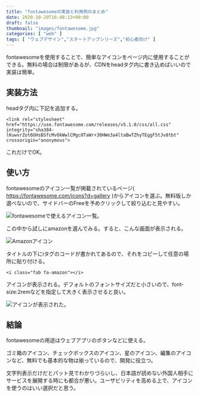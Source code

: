 ```yaml
---
title: "fontawesomeの実装と利用例のまとめ"
date: 2020-10-29T16:48:13+09:00
draft: false
thumbnail: "images/fontawesome.jpg"
categories: [ "web" ]
tags: [ "ウェブデザイン","スタートアップシリーズ","初心者向け" ]
---
```


fontawesomeを使用することで、簡単なアイコンをページ内に使用することができる。無料の場合は制限があるが、CDNをheadタグ内に書き込めばいいので実装は簡単。


## 実装方法

headタグ内に下記を追加する。

    <link rel="stylesheet" href="https://use.fontawesome.com/releases/v5.1.0/css/all.css" integrity="sha384-lKuwvrZot6UHsBSfcMvOkWwlCMgc0TaWr+30HWe3a4ltaBwTZhyTEggF5tJv8tbt" crossorigin="anonymous">

これだけでOK。

## 使い方

fontawesomeのアイコン一覧が掲載されているページ( https://fontawesome.com/icons?d=gallery )からアイコンを選ぶ。無料版しか選べないので、サイドバーのFreeを予めクリックして絞り込むと見やすい。

<div class="img-center"><img src="/images/Screenshot from 2020-10-30 11-14-07.png" alt="fontawesomeで使えるアイコン一覧。"></div>

この中から試しにamazonを選んでみる。すると、こんな画面が表示される。

<div class="img-center"><img src="/images/Screenshot from 2020-10-30 11-15-58.png" alt="Amazonアイコン"></div>

タイトルの下にiタグのコードが書かれてあるので、それをコピーして任意の場所に貼り付ける。

    <i class="fab fa-amazon"></i>

アイコンが表示される。デフォルトのフォントサイズだと小さいので、font-size:2remなどを指定して大きく表示させると良い。

<div class="img-center"><img src="/images/Screenshot from 2020-10-30 11-20-20.png" alt="アイコンが表示された。"></div>

## 結論

fontawesomeの用途はウェブアプリのボタンなどに使える。

ゴミ箱のアイコン、チェックボックスのアイコン、星のアイコン、編集のアイコンなど、無料でも基本的な物は揃っているので、開発に役立つ。

文字列表示だけだとパット見でわかりづらいし、日本語が読めない外国人相手にサービスを展開する時にも都合が悪い。ユーザビリティを高める上で、アイコンを使うのはいい選択だと思う。


